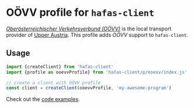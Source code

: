 # OÖVV profile for `hafas-client`

[*Oberösterreichischer Verkehrsverbund (OÖVV)*](https://de.wikipedia.org/wiki/Oberösterreichischer_Verkehrsverbund) is the local transport provider of [Upper Austria](https://en.wikipedia.org/wiki/Upper_Austria). This profile adds *OÖVV* support to `hafas-client`.

## Usage

```js
import {createClient} from 'hafas-client'
import {profile as ooevvProfile} from 'hafas-client/p/ooevv/index.js'

// create a client with OÖVV profile
const client = createClient(ooevvProfile, 'my-awesome-program')
```

Check out the [code examples](example.js).
